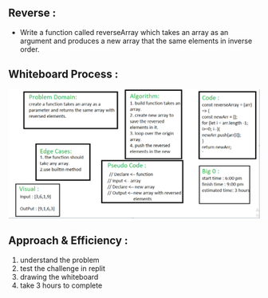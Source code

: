 ## Reverse :

* Write a function called reverseArray which takes an array as an argument and produces a new array that the same elements in inverse order.

## Whiteboard Process :

![whitebord](array-reverse.PNG)

## Approach & Efficiency :

1. understand the problem 
2. test the challenge in replit
3. drawing the whiteboard
4. take 3 hours to complete